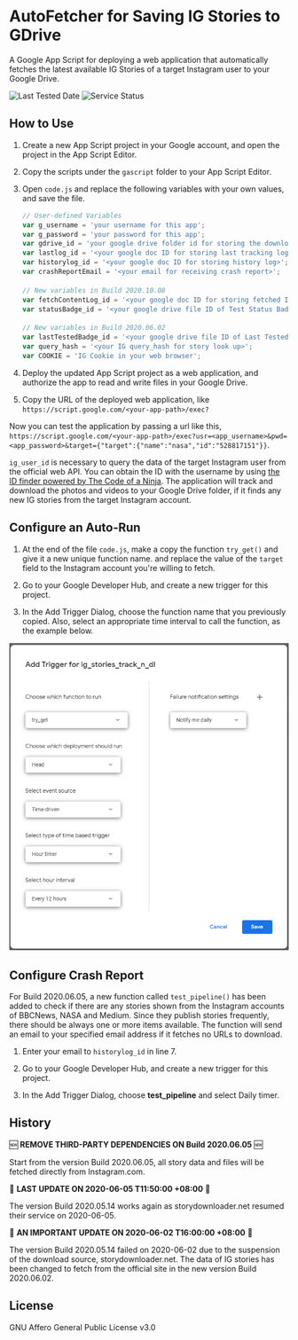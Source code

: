 # AutoFetcher for Saving IG Stories to GDrive

A Google App Script for deploying a web application that automatically fetches the latest available IG Stories of a target Instagram user to your Google Drive.

![Last Tested Date](https://drive.google.com/u/0/uc?id=1VnSH5wtVOJXd_kmZsCSd3yQSpXTjMr0E&export=download) ![Service Status](https://drive.google.com/u/0/uc?id=1BCyF1y8m1LKj8Um77st-3KC5-sTESoUZ&export=download)

## How to Use

1. Create a new App Script project in your Google account, and open the project in the App Script Editor.

2. Copy the scripts under the `gascript` folder to your App Script Editor.

3. Open `code.js` and replace the following variables with your own values, and save the file.

    ```js
    // User-defined Variables
    var g_username = 'your username for this app';
    var g_password = 'your password for this app';
    var gdrive_id = 'your google drive folder id for storing the downloaded files';
    var lastlog_id = '<your google doc ID for storing last tracking log>';
    var historylog_id = '<your google doc ID for storing history log>';
    var crashReportEmail = '<your email for receiving crash report>';

    // New variables in Build 2020.10.08
    var fetchContentLog_id = '<your google doc ID for storing fetched Instgram JSON     Data';
    var statusBadge_id = '<your google drive file ID of Test Status Badge>';

    // New variables in Build 2020.06.02
    var lastTestedBadge_id = '<your google drive file ID of Last Tested Badge>';
    var query_hash = '<your IG query_hash for story look up>';
    var COOKIE = 'IG Cookie in your web browser';
    ```

4. Deploy the updated App Script project as a web application, and authorize the app to read and write files in your Google Drive.

5. Copy the URL of the deployed web application, like `https://script.google.com/<your-app-path>/exec?`

Now you can test the application by passing a url like this, `https://script.google.com/<your-app-path>/exec?usr=<app_username>&pwd=<app_password>&target={"target":{"name":"nasa","id":"528817151"}}`.

`ig_user_id` is necessary to query the data of the target Instagram user from the official web API. You can obtain the ID with the username by using [the ID finder powered by The Code of a Ninja](https://codeofaninja.com/tools/find-instagram-user-id). The application will track and download the photos and videos to your Google Drive folder, if it finds any new IG stories from the target Instagram account.

## Configure an Auto-Run

1. At the end of the file `code.js`, make a copy the function `try_get()` and give it a new unique function name. and replace the value of the `target` field to the Instagram account you're willing to fetch.

2. Go to your Google Developer Hub, and create a new trigger for this project.

3. In the Add Trigger Dialog, choose the function name that you previously copied. Also, select an appropriate time interval to call the function, as the example below.

![Setup a Google App Script Timed Trigger](/docs/images/setup_a_google_app_script_timed_trigger.png)

## Configure Crash Report

For Build 2020.06.05, a new function called `test_pipeline()` has been added to check if there are any stories shown from the Instagram accounts of BBCNews, NASA and Medium. Since they publish stories frequently, there should be always one or more items available. The function will send an email to your specified email address if it fetches no URLs to download.

1. Enter your email to `historylog_id` in line 7.

2. Go to your Google Developer Hub, and create a new trigger for this project.

3. In the Add Trigger Dialog, choose **test_pipeline** and select Daily timer.

## History

🆕 **REMOVE THIRD-PARTY DEPENDENCIES ON Build 2020.06.05** 🆕

Start from the version Build 2020.06.05, all story data and files will be fetched directly from Instagram.com.

🔔 **LAST UPDATE ON 2020-06-05 T11:50:00 +08:00** 🔔

The version Build 2020.05.14 works again as storydownloader.net resumed their service on 2020-06-05.

🚧 **AN IMPORTANT UPDATE ON 2020-06-02 T16:00:00 +08:00** 🚧

The version Build 2020.05.14 failed on 2020-06-02 due to the suspension of the download source, storydownloader.net. The data of IG stories has been changed to fetch from the official site in the new version Build 2020.06.02.

## License

GNU Affero General Public License v3.0